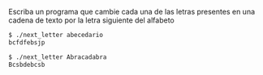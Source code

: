 Escriba un programa que cambie cada una de las letras presentes en una cadena de 
texto por la letra siguiente del alfabeto

```bash
$ ./next_letter abecedario
bcfdfebsjp

$ ./next_letter Abracadabra
Bcsbdebcsb
```
